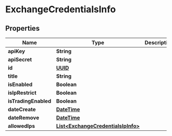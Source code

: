 # ExchangeCredentialsInfo

## Properties
Name | Type | Description | Notes
------------ | ------------- | ------------- | -------------
**apiKey** | **String** |  |  [optional]
**apiSecret** | **String** |  |  [optional]
**id** | [**UUID**](UUID.md) |  |  [optional]
**title** | **String** |  |  [optional]
**isEnabled** | **Boolean** |  |  [optional]
**isIpRestrict** | **Boolean** |  |  [optional]
**isTradingEnabled** | **Boolean** |  |  [optional]
**dateCreate** | [**DateTime**](DateTime.md) |  |  [optional]
**dateRemove** | [**DateTime**](DateTime.md) |  |  [optional]
**allowedIps** | [**List&lt;ExchangeCredentialsIpInfo&gt;**](ExchangeCredentialsIpInfo.md) |  |  [optional]
